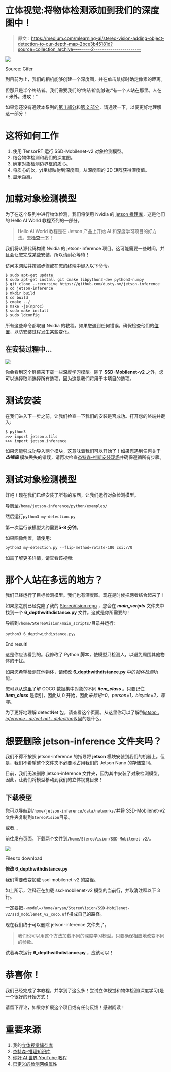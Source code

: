 # 立体视觉:将物体检测添加到我们的深度图中！

> 原文：<https://medium.com/mlearning-ai/stereo-vision-adding-object-detection-to-our-depth-map-2bce3b45181d?source=collection_archive---------2----------------------->

![](img/2f988eef70d5fcf80da8b9ae8380e4d6.png)

Source: Gifer

到目前为止，我们的相机能够创建一个深度图，并在单击鼠标时确定像素的距离。

但那只是半个终结者。我们需要我们的‘终结者’能够说:“有一个人站在那里。人在 *x* 米外。进攻！”

如果您还没有通读本系列的[第 1 部分](https://aryanvij02.medium.com/stereo-vision-how-do-terminators-see-the-world-5a70f3a1f4d1)和[第 2 部分](https://aryanvij02.medium.com/stereo-vision-making-a-depth-map-from-scratch-6cd25c82897a)，请通读一下，以便更好地理解这一部分！

# 这将如何工作

1.  使用 TensorRT 运行 SSD-Mobilenet-v2 对象检测模型。
2.  结合物体检测和我们的深度图。
3.  确定对象检测边界框的质心。
4.  将质心的(x，y)坐标映射到深度图，从深度图的 2D 矩阵获得深度值。
5.  显示距离。

# 加载对象检测模型

为了在这个系列中进行物体检测，我们将使用 Nvidia 的 [jetson 推理库](https://github.com/dusty-nv/jetson-inference)，这是他们的 Hello AI World 教程系列的一部分。

> Hello AI World 教程是在 Jetson 产品上开始 AI 和深度学习项目的好方法。去[检查一下](https://www.youtube.com/watch?v=QXIwdsyK7Rw&list=PL5B692fm6--uQRRDTPsJDp4o0xbzkoyf8&index=9)！

我们将从源代码构建 Nvidia 的 jetson-inference 项目。这可能需要一些时间，并且会让您完成某些安装，所以请耐心等待！

访问[本网站](https://github.com/dusty-nv/jetson-inference/blob/master/docs/building-repo-2.md)并按照步骤或在您的终端中键入以下命令。

```
$ sudo apt-get update
$ sudo apt-get install git cmake libpython3-dev python3-numpy
$ git clone --recursive https://github.com/dusty-nv/jetson-inference
$ cd jetson-inference
$ mkdir build
$ cd build
$ cmake ../
$ make -j$(nproc)
$ sudo make install
$ sudo ldconfig
```

所有这些命令都取自 Nvidia 的教程。如果您遇到任何错误，确保检查他们的[位置](https://github.com/dusty-nv/jetson-inference/blob/master/docs/building-repo-2.md)，以防安装过程发生某些变化。

## 在安装过程中…

![](img/ff695d8cf89be47f9f9cc8006a5018b4.png)

你会看到这个屏幕来下载一些深度学习模型。除了 **SSD-Mobilenet-v2** 之外，您可以选择取消选择所有选项，因为这是我们将用于本项目的选项。

# 测试安装

在我们进入下一步之前，让我们检查一下我们的安装是否成功。打开您的终端并键入:

```
$ python3
>>> import jetson.utils
>>> import jetson.inference
```

如果您能够成功导入两个模块，这意味着我们可以开始了！如果您遇到任何关于 ***杰特森*** 模块丢失的错误，请再次检查[杰特森-推断安装现场](https://github.com/dusty-nv/jetson-inference/blob/master/docs/building-repo-2.md)并确保遵循所有步骤。

# 测试对象检测模型

好吧！现在我们已经安装了所有的东西，让我们运行对象检测模型。

导航至`/home/jetson-inference/python/examples/`

然后运行`python3 my-detection.py`

第一次运行该模型大约需要**5-8 分钟**。

如果图像倒置，请使用:

```
python3 my-detection.py --flip-method=rotate-180 csi://0
```

如需了解更多详情，请查看该视频:

# 那个人站在多远的地方？

我们已经运行了目标检测模型。我们也有深度图。现在是时候把两者结合起来了！

如果您之前已经克隆了我的 [StereoVision repo](https://github.com/aryanvij02/StereoVision) ，您会在 ***main_scripts*** 文件夹中找到一个 **6_depthwithdistance.py** 文件。这就是你所需要的！

导航到`/home/StereoVision/main_scripts/`目录并运行:

`python3 6_depthwithdistance.py`。

End result!

这是你应该看到的。我修改了 Python 脚本，使模型只检测人，以避免周围其他物体的干扰。

如果您希望检测其他物体，请修改 **6_depthwithdistance.py** 中的*物体检测*功能。

您可以从[这里](https://github.com/dusty-nv/jetson-inference/blob/master/data/networks/ssd_coco_labels.txt)了解 COCO 数据集中对象的不同 ***item_class*** 。只要记住 ***item_class*** 是索引，因此从 0 开始，因此*未标记=0，person=1，bicycle=2，等等*。

为了更好地理解 detectNet 包，请查看这个页面。从这里你可以了解到[*jetson . inference . detect net . detection*](https://github.com/dusty-nv/jetson-inference/blob/master/examples/detectnet/detectnet.cpp#LC140:~:text=detectNet%3A%3ADetection*%20detections)返回的是什么。

# 想要删除 jetson-inference 文件夹吗？

我们不得不按照 jetson-inference 的指导将 **jetson** 模块安装到我们的机器上。但是，我们不希望整个文件夹不必要地占用我们的 Jetson Nano 的存储空间。

目前，我们无法删除 jetson-inference 文件夹，因为其中安装了对象检测模型。因此，让我们将模型移动到我们的立体视觉目录！

## 下载模型

您可以导航到`/home/jetson-inference/data/networks/`并将 SSD-Mobilenet-v2 文件夹复制到`StereoVision`目录。

或者…

前往[发布页面](https://github.com/aryanvij02/StereoVision/releases/tag/ssd)，下载两个文件到`/home/StereoVision/SSD-Mobilenet-v2/`。

![](img/1fa46383db6917729a61cf7fc960ba70.png)

Files to download

**修改 6_depthwithdistance.py**

我们需要改变加载 ssd-mobilenet-v2 的路径。

如上所示，注释正在加载 ssd-mobilenet-v2 模型的当前行，并取消注释以下 3 行。

一定要把`--model=/home/aryan/StereoVision/SSD-Mobilenet-v2/ssd_mobilenet_v2_coco.uff`换成自己的路径。

现在我们终于可以删除 jetson-inference 文件夹了。

> 我们也可以用这个方法加载不同的深度学习模型。只要确保相应地改变不同的参数。

试着再次运行 **6_depthwithdistance.py** ，应该可以！

# 恭喜你！

我们已经完成了本教程，并学到了这么多！尝试立体视觉和物体检测(深度学习)是一个很好的开始方式！

请留下评论，如果你扩展这个项目或有任何反馈！感谢阅读！

# 重要来源

1.  我的[立体视觉储存库](https://github.com/aryanvij02/StereoVision)
2.  [杰特森-推理知识库](https://github.com/dusty-nv/jetson-inference)
3.  [你好 AI 世界 YouTube 教程](https://www.youtube.com/watch?v=QXIwdsyK7Rw&list=PL5B692fm6--uQRRDTPsJDp4o0xbzkoyf8&index=9)
4.  [已定义的检测网络属性](https://rawgit.com/dusty-nv/jetson-inference/python/docs/html/python/jetson.inference.html#:~:text=Detection%20%3D%20%3Ctype)